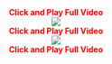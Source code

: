 <div style="text-align: center;">
<span style="color: red;"><strong>Click and Play Full Video</strong></span></div>
<div style="text-align: center;">
<div class="separator" style="clear: both; text-align: center;">
<a href="https://worldnews480.blogspot.com/2018/06/worlds-record.html"><img border="0" data-original-height="308" data-original-width="301" src="https://2.bp.blogspot.com/-7T-P-Jb1CnQ/XF6a4bJyk8I/AAAAAAAAAng/v6Pbgwz6CQg2Sjv0-gsRXrGs9FeuLYEGgCLcBGAs/s1600/asdsaddd.JPG" /></a></div>
</div>
<div style="text-align: center;">
<span style="color: red;"><strong>Click and Play Full Video</strong></span></div>
<div style="text-align: center;">
<div class="separator" style="clear: both; text-align: center;">
<a href="https://worldnews480.blogspot.com/2018/06/best-exercise-to-fit-body.html"><img border="0" data-original-height="308" data-original-width="308" src="https://4.bp.blogspot.com/-_8TZnQfHQ24/XF6a-Cy8elI/AAAAAAAAAnk/Gvq_h-ul41El1hndTEiIiBXua8LvczyNACLcBGAs/s1600/asdsadasdsds.JPG" /></a></div>
</div>
<div style="text-align: center;">
<span style="color: red;"><strong>Click and Play Full Video</strong></span></div>
<div style="text-align: center;">
<br /></div>
<div style="text-align: center;">
<br /></div>
